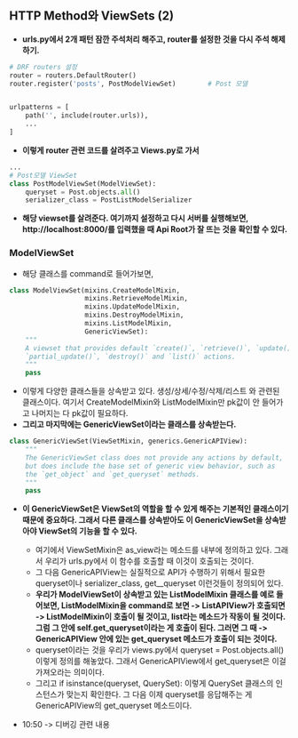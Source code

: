 ## HTTP Method와 ViewSets (2)
- **urls.py에서 2개 패턴 잠깐 주석처리 해주고, router를 설정한 것을 다시 주석 해제하기.**

```python
# DRF routers 설정
router = routers.DefaultRouter()
router.register('posts', PostModelViewSet)        # Post 모델


urlpatterns = [
    path('', include(router.urls)),
    ...
]
```

- **이렇게 router 관련 코드를 살려주고 Views.py로 가서**

```python
...
# Post모델 ViewSet
class PostModelViewSet(ModelViewSet):
    queryset = Post.objects.all()
    serializer_class = PostListModelSerializer
```

- **해당 viewset를 살려준다. 여기까지 설정하고 다시 서버를 실행해보면, http://localhost:8000/를 입력했을 때 Api Root가 잘 뜨는 것을 확인할 수 있다.**


### ModelViewSet
- 해당 클래스를 command로 들어가보면, 

```python
class ModelViewSet(mixins.CreateModelMixin,
                   mixins.RetrieveModelMixin,
                   mixins.UpdateModelMixin,
                   mixins.DestroyModelMixin,
                   mixins.ListModelMixin,
                   GenericViewSet):
    """
    A viewset that provides default `create()`, `retrieve()`, `update()`,
    `partial_update()`, `destroy()` and `list()` actions.
    """
    pass
```

- 이렇게 다양한 클래스들을 상속받고 있다. 생성/상세/수정/삭제/리스트 와 관련된 클래스이다. 여기서 CreateModelMixin와 ListModelMixin만 pk값이 안 들어가고 나머지는 다 pk값이 필요하다.
- **그리고 마지막에는 GenericViewSet이라는 클래스를 상속받는다.** 

```python
class GenericViewSet(ViewSetMixin, generics.GenericAPIView):
    """
    The GenericViewSet class does not provide any actions by default,
    but does include the base set of generic view behavior, such as
    the `get_object` and `get_queryset` methods.
    """
    pass
```

- **이 GenericViewSet은 ViewSet의 역할을 할 수 있게 해주는 기본적인 클래스이기 때문에 중요하다. 그래서 다른 클래스를 상속받아도 이 GenericViewSet을 상속받아야 ViewSet의 기능을 할 수 있다.**
  - 여기에서 ViewSetMixin은 as_view라는 메소드를 내부에 정의하고 있다. 그래서 우리가 urls.py에서 이 함수를 호출할 때 이것이 호출되는 것이다.
  - 그 다음 GenericAPIView는 실질적으로 API가 수행하기 위해서 필요한 queryset이나 serializer_class, get__queryset 이런것들이 정의되어 있다. 
  - **우리가 ModelViewSet이 상속받고 있는 ListModelMixin 클래스를 예로 들어보면, ListModelMixin을 command로 보면 -> ListAPIView가 호출되면 -> ListModelMixin이 호출이 될 것이고, list라는 메소드가 작동이 될 것이다. 그럼 그 안에 self.get_queryset이라는 게 호출이 된다. 그러면 그 때 -> GenericAPIView 안에 있는 get_queryset 메소드가 호출이 되는 것이다.**
  - queryset이라는 것을 우리가 views.py에서 queryset = Post.objects.all() 이렇게 정의를 해놓았다. 그래서 GenericAPIView에서 get_queryset은 이걸 가져오라는 의미이다. 
  - 그리고 if isinstance(queryset, QuerySet): 이렇게 QuerySet 클래스의 인스턴스가 맞는지 확인한다. 그 다음 이제 queryset를 응답해주는 게 GenericAPIView의 get_queryset 메소드이다.



- 10:50 -> 디버깅 관련 내용



